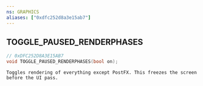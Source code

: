 ```yaml
---
ns: GRAPHICS
aliases: ["0xdfc252d8a3e15ab7"]
---
```

## TOGGLE_PAUSED_RENDERPHASES

```c
// 0xDFC252D8A3E15AB7
void TOGGLE_PAUSED_RENDERPHASES(bool on);
```

```
Toggles rendering of everything except PostFX. This freezes the screen before the UI pass.
```
